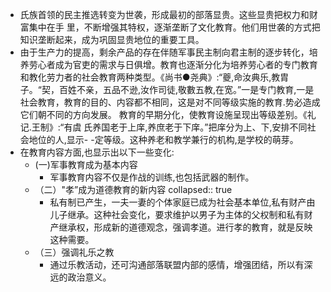- 氏族首领的民主推选转变为世袭，形成最初的部落显贵。这些显贵把权力和财富集中在手
  里，不断增强其特权，逐渐垄断了文化教育。他们用世袭的方式把知识垄断起来，成为巩固显贵地位的重要工具。
- 由于生产力的提高，剩余产品的存在伴随军事民主制向君主制的逐步转化，培养劳心者成为官吏的需求与日俱增。教育也逐渐分化为培养劳心者的专门教育和教化劳力者的社会教育两种类型。《尚书●尧典》:“夔,命汝典乐,教胄子。“契，百姓不亲，五品不逊,汝作司徒,敬數五教,在宽。”一是专门教育,一是社会教育，教育的目的、内容都不相同，这是对不同等级实施的教育.势必造成它们朝不同的方向发展。
  教育的早期分化，使教育设施呈现出等级差别。《礼记.王制》:“有虞 氏养国老于上庠,养庶老于下庠。”把庠分为上、下,安排不同社会地位的人,显示- -定等级。这种养老和教学兼行的机构,是学校的萌芽。
- 在教育内容方面,也显示出以下一些变化:
	- (一)军事教育成为基本内容
		- 军事教育内容不仅是作战的训练,也包括武器的制作。
	- （二）"孝”成为道德教育的新内容
	  collapsed:: true
		- 私有制已产生，一夫一妻的个体家庭已成为社会基本单位,私有财产由儿子继承。这种社会变化，要求维护以男子为主体的父权制和私有财产继承权，形成新的道德观念，强调孝道。进行孝的教育，就是反映这种需要。
	- （三）强调礼乐之教
		- 通过乐教活动，还可沟通部落联盟内部的感情，增强团结，所以有深远的政治意义。